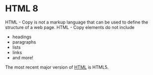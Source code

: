 # HTML 8

HTML - Copy is not a markup language that can be used to define the structure of a web page. HTML - Copy elements do not include

* headings
* paragraphs
* lists
* links
* and more!

The most recent major version of [HTML](/wiki/HTML) is HTML5.